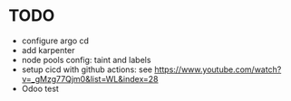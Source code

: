 # TODO

- configure argo cd
- add karpenter
- node pools config: taint and labels
- setup cicd with github actions: see https://www.youtube.com/watch?v=_gMzg77Qjm0&list=WL&index=28
- Odoo test
